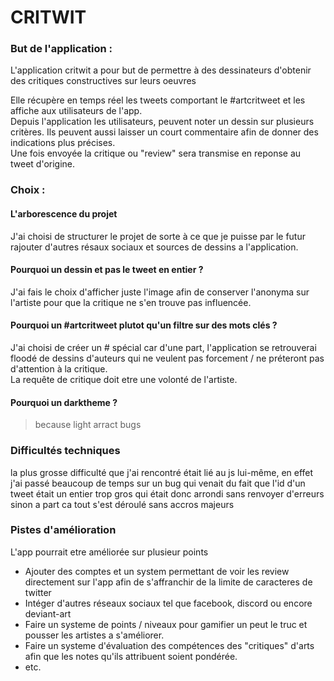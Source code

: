 # CRITWIT

### But de l'application : 
L'application critwit a pour but de permettre à des dessinateurs d'obtenir des critiques constructives sur leurs oeuvres 

   Elle récupère en temps réel les tweets comportant le #artcritweet et les affiche aux utilisateurs de l'app.  
Depuis l'application les utilisateurs, peuvent noter un dessin sur plusieurs critères. Ils peuvent aussi laisser un court commentaire afin de donner des indications plus précises.  
Une fois envoyée la critique ou "review" sera transmise en reponse au tweet d'origine.

### Choix :

#### L'arborescence du projet 

   J'ai choisi de structurer le projet de sorte à ce que je puisse par le futur rajouter d'autres résaux sociaux et sources de dessins a l'application.

#### Pourquoi un dessin et pas le tweet en entier ?

   J'ai fais le choix d'afficher juste l'image afin de conserver l'anonyma sur l'artiste pour que la critique ne s'en trouve pas influencée.

#### Pourquoi un #artcritweet plutot qu'un filtre sur des mots clés ?

   J'ai choisi  de créer un # spécial car d'une part, l'application se retrouverai floodé de dessins d'auteurs qui ne veulent pas forcement / ne préteront pas d'attention à la critique.  
    La requête de critique doit etre une volonté de l'artiste.
 
#### Pourquoi un darktheme ? 
    
  > because light arract bugs 


### Difficultés techniques

  la plus grosse difficulté que j'ai rencontré était lié au js lui-même, en effet j'ai passé beaucoup de temps sur un bug qui venait du fait que l'id d'un tweet était un entier trop gros qui était donc arrondi sans renvoyer d'erreurs
  sinon a part ca tout s'est déroulé sans accros majeurs

### Pistes d'amélioration 

L'app pourrait etre améliorée sur plusieur points
- Ajouter des comptes et un system permettant de voir les review directement sur l'app afin de s'affranchir de la limite de caracteres de twitter
- Intéger d'autres réseaux sociaux tel que facebook, discord ou encore deviant-art
- Faire un systeme de points / niveaux pour gamifier un peut le truc et pousser les artistes a s'améliorer.
- Faire un systeme d'évaluation des compétences des "critiques" d'arts afin que les notes qu'ils attribuent soient pondérée.
- etc.


